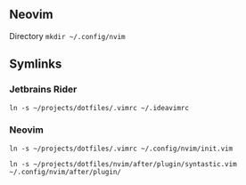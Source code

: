 ## Neovim

Directory `mkdir ~/.config/nvim`

## Symlinks

### Jetbrains Rider

`ln -s ~/projects/dotfiles/.vimrc ~/.ideavimrc`

### Neovim

`ln -s ~/projects/dotfiles/.vimrc ~/.config/nvim/init.vim`

`ln -s ~/projects/dotfiles/nvim/after/plugin/syntastic.vim ~/.config/nvim/after/plugin/`
